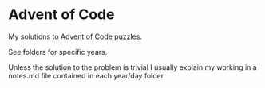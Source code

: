 # Advent of Code

My solutions to [Advent of Code](https://adventofcode.com/) puzzles.

See folders for specific years. 

Unless the solution to the problem is trivial I usually explain my working in a notes.md file contained in each year/day folder.